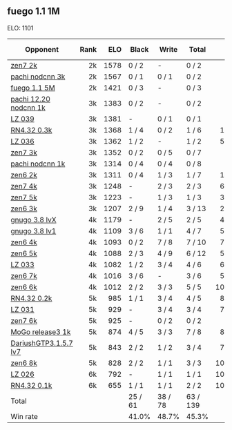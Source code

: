 ## fuego 1.1 1M ##

ELO: 1101

Opponent | Rank | ELO | Black | Write | Total | Win rate
---------|-----:|----:|-------|-------|-------|-------:
[zen7 2k](zen7%202k.md) | 2k | 1578 | 0 / 2 | - | 0 / 2 | 0.0%
[pachi nodcnn 3k](pachi%20nodcnn%203k.md) | 2k | 1567 | 0 / 1 | 0 / 1 | 0 / 2 | 0.0%
[fuego 1.1 5M](fuego%201.1%205M.md) | 2k | 1421 | 0 / 3 | - | 0 / 3 | 0.0%
[pachi 12.20 nodcnn 1k](pachi%2012.20%20nodcnn%201k.md) | 3k | 1383 | 0 / 2 | - | 0 / 2 | 0.0%
[LZ 039](LZ%20039.md) | 3k | 1381 | - | 0 / 1 | 0 / 1 | 0.0%
[RN4.32 0.3k](RN4.32%200.3k.md) | 3k | 1368 | 1 / 4 | 0 / 2 | 1 / 6 | 16.7%
[LZ 036](LZ%20036.md) | 3k | 1362 | 1 / 2 | - | 1 / 2 | 50.0%
[zen7 3k](zen7%203k.md) | 3k | 1352 | 0 / 2 | 0 / 5 | 0 / 7 | 0.0%
[pachi nodcnn 1k](pachi%20nodcnn%201k.md) | 3k | 1314 | 0 / 4 | 0 / 4 | 0 / 8 | 0.0%
[zen6 2k](zen6%202k.md) | 3k | 1311 | 0 / 4 | 1 / 3 | 1 / 7 | 14.3%
[zen7 4k](zen7%204k.md) | 3k | 1248 | - | 2 / 3 | 2 / 3 | 66.7%
[zen7 5k](zen7%205k.md) | 3k | 1223 | - | 1 / 3 | 1 / 3 | 33.3%
[zen6 3k](zen6%203k.md) | 3k | 1207 | 2 / 9 | 1 / 4 | 3 / 13 | 23.1%
[gnugo 3.8 lvX](gnugo%203.8%20lvX.md) | 4k | 1179 | - | 2 / 5 | 2 / 5 | 40.0%
[gnugo 3.8 lv1](gnugo%203.8%20lv1.md) | 4k | 1109 | 3 / 6 | 1 / 1 | 4 / 7 | 57.1%
[zen6 4k](zen6%204k.md) | 4k | 1093 | 0 / 2 | 7 / 8 | 7 / 10 | 70.0%
[zen6 5k](zen6%205k.md) | 4k | 1088 | 2 / 3 | 4 / 9 | 6 / 12 | 50.0%
[LZ 033](LZ%20033.md) | 4k | 1082 | 1 / 2 | 3 / 4 | 4 / 6 | 66.7%
[zen6 7k](zen6%207k.md) | 4k | 1016 | 3 / 6 | - | 3 / 6 | 50.0%
[zen6 6k](zen6%206k.md) | 4k | 1012 | 2 / 2 | 3 / 3 | 5 / 5 | 100.0%
[RN4.32 0.2k](RN4.32%200.2k.md) | 5k | 985 | 1 / 1 | 3 / 4 | 4 / 5 | 80.0%
[LZ 031](LZ%20031.md) | 5k | 929 | - | 3 / 4 | 3 / 4 | 75.0%
[zen7 6k](zen7%206k.md) | 5k | 925 | - | 0 / 2 | 0 / 2 | 0.0%
[MoGo release3 1k](MoGo%20release3%201k.md) | 5k | 874 | 4 / 5 | 3 / 3 | 7 / 8 | 87.5%
[DariushGTP3.1.5.7 lv7](DariushGTP3.1.5.7%20lv7.md) | 5k | 843 | 2 / 2 | 1 / 2 | 3 / 4 | 75.0%
[zen6 8k](zen6%208k.md) | 5k | 828 | 2 / 2 | 1 / 1 | 3 / 3 | 100.0%
[LZ 026](LZ%20026.md) | 6k | 792 | - | 1 / 1 | 1 / 1 | 100.0%
[RN4.32 0.1k](RN4.32%200.1k.md) | 6k | 655 | 1 / 1 | 1 / 1 | 2 / 2 | 100.0%
Total | | | 25 / 61 | 38 / 78 | 63 / 139 | 
Win rate| | | 41.0% | 48.7% | 45.3% | 
